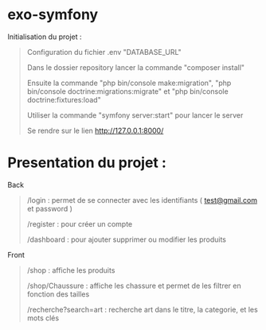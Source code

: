 # exo-symfony

Initialisation du projet :

> Configuration du fichier .env "DATABASE_URL"
> 
> Dans le dossier repository lancer la commande "composer install"
> 
> Ensuite la commande "php bin/console make:migration", "php bin/console doctrine:migrations:migrate" et "php bin/console doctrine:fixtures:load"
> 
> Utiliser la commande "symfony server:start" pour lancer le server
> 
> Se rendre sur le lien http://127.0.0.1:8000/

# Presentation du projet :

Back
> /login : permet de se connecter avec les identifiants ( test@gmail.com et password )
> 
> /register : pour créer un compte
> 
> /dashboard : pour ajouter supprimer ou modifier les produits

Front
> /shop : affiche les produits
> 
> /shop/Chaussure : affiche les chassure et permet de les filtrer en fonction des tailles
> 
> /recherche?search=art : recherche art dans le titre, la categorie, et les mots clés
